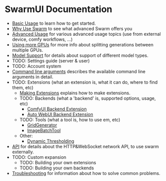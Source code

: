 # SwarmUI Documentation

- [Basic Usage](/docs/Basic%20Usage.md) to learn how to get started.
- [Why Use Swarm](/docs/Why%20Use%20Swarm.md) to see what advanced Swarm offers you
- [Advanced Usage](/docs/Advanced%20Usage.md) for various advanced usage topics (use from external device, comfy workflows, ...)
- [Using more GPUs](/docs/Using%20More%20GPUs.md) for more info about splitting generations between multiple GPUs.
- [Model Support](/docs/Model%20Support.md) for details about support of different model types.
- TODO: Settings guide (server & user)
- TODO: Account system
- [Command line arguments](/docs/Command%20Line%20Arguments.md) describes the available command line arguments in detail.
- TODO: Extensions (what an extension is, what it can do, where to find them, etc)
    - [Making Extensions](/docs/Making%20Extensions.md) explains how to make extensions.
    - TODO: Backends (what a 'backend' is, supported options, usage, etc)
        - [ComfyUI Backend Extension](/src/BuiltinExtensions/ComfyUIBackend/README.md)
        - [Auto WebUI Backend Extension](/src/BuiltinExtensions/AutoWebUIBackend/README.md)
    - TODO: Tools (what a tool is, how to use em, etc)
        - [GridGenerator](/src/BuiltinExtensions/GridGenerator/README.md)
        - [ImageBatchTool](/src/BuiltinExtensions/ImageBatchTool/README.md)
    - Other:
        - [Dynamic Thresholding](/src/BuiltinExtensions/DynamicThresholding/README.md)
- [API](/docs/API.md) for details about the HTTP&WebSocket network API, to use swarm externally.
- TODO: Custom expansion
    - TODO: Building your own extensions
    - TODO: Building your own backends
- [Troubleshooting](/docs/Troubleshooting.md) for information about how to solve common problems.
